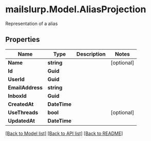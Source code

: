 # mailslurp.Model.AliasProjection
Representation of a alias
## Properties

Name | Type | Description | Notes
------------ | ------------- | ------------- | -------------
**Name** | **string** |  | [optional] 
**Id** | **Guid** |  | 
**UserId** | **Guid** |  | 
**EmailAddress** | **string** |  | 
**InboxId** | **Guid** |  | 
**CreatedAt** | **DateTime** |  | 
**UseThreads** | **bool** |  | [optional] 
**UpdatedAt** | **DateTime** |  | 

[[Back to Model list]](../README#documentation-for-models) [[Back to API list]](../README#documentation-for-api-endpoints) [[Back to README]](../README)

